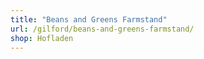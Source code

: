 ```yaml
---
title: "Beans and Greens Farmstand"
url: /gilford/beans-and-greens-farmstand/
shop: Hofladen
---
```

